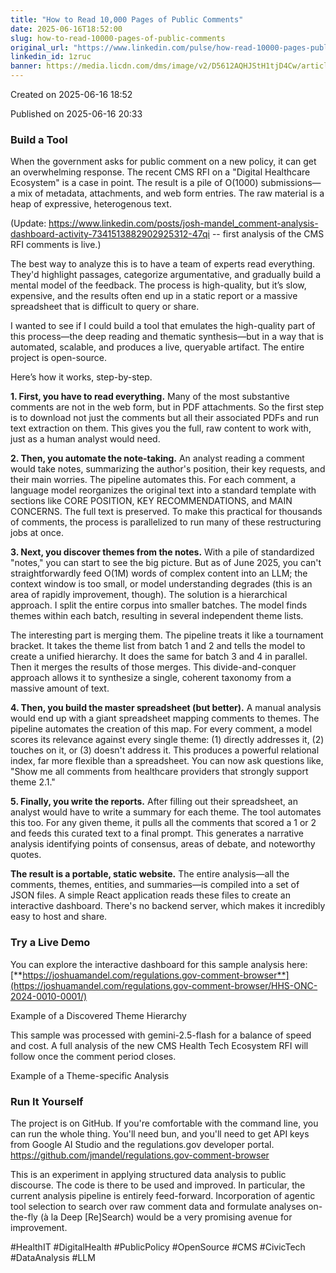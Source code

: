 ```yaml
---
title: "How to Read 10,000 Pages of Public Comments"
date: 2025-06-16T18:52:00
slug: how-to-read-10000-pages-of-public-comments
original_url: "https://www.linkedin.com/pulse/how-read-10000-pages-public-comments-josh-mandel-md-1zruc"
linkedin_id: 1zruc
banner: https://media.licdn.com/dms/image/v2/D5612AQHJStH1tjD4Cw/article-cover_image-shrink_720_1280/B56Zd6GveAH8AI-/0/1750100281527?e=2147483647&v=beta&t=eXTgCq0mBnD9qYVBbYrl9X2OQfQCeZOcUESe3xI2dsY
---
```


Created on 2025-06-16 18:52

Published on 2025-06-16 20:33

### Build a Tool

When the government asks for public comment on a new policy, it can get an overwhelming response. The recent CMS RFI on a "Digital Healthcare Ecosystem" is a case in point. The result is a pile of O(1000) submissions—a mix of metadata, attachments, and web form entries. The raw material is a heap of expressive, heterogenous text.

(Update: <https://www.linkedin.com/posts/josh-mandel_comment-analysis-dashboard-activity-7341513882902925312-47qi> -- first analysis of the CMS RFI comments is live.)

The best way to analyze this is to have a team of experts read everything. They'd highlight passages, categorize argumentative, and gradually build a mental model of the feedback. The process is high-quality, but it’s slow, expensive, and the results often end up in a static report or a massive spreadsheet that is difficult to query or share.

I wanted to see if I could build a tool that emulates the high-quality part of this process—the deep reading and thematic synthesis—but in a way that is automated, scalable, and produces a live, queryable artifact. The entire project is open-source.

Here’s how it works, step-by-step.

**1. First, you have to read everything.** Many of the most substantive comments are not in the web form, but in PDF attachments. So the first step is to download not just the comments but all their associated PDFs and run text extraction on them. This gives you the full, raw content to work with, just as a human analyst would need.

**2. Then, you automate the note-taking.** An analyst reading a comment would take notes, summarizing the author's position, their key requests, and their main worries. The pipeline automates this. For each comment, a language model reorganizes the original text into a standard template with sections like CORE POSITION, KEY RECOMMENDATIONS, and MAIN CONCERNS. The full text is preserved. To make this practical for thousands of comments, the process is parallelized to run many of these restructuring jobs at once.

**3. Next, you discover themes from the notes.** With a pile of standardized "notes," you can start to see the big picture. But as of June 2025, you can't straightforwardly feed O(1M) words of complex content into an LLM; the context window is too small, or model understanding degrades (this is an area of rapidly improvement, though). The solution is a hierarchical approach. I split the entire corpus into smaller batches. The model finds themes within each batch, resulting in several independent theme lists.

The interesting part is merging them. The pipeline treats it like a tournament bracket. It takes the theme list from batch 1 and 2 and tells the model to create a unified hierarchy. It does the same for batch 3 and 4 in parallel. Then it merges the results of those merges. This divide-and-conquer approach allows it to synthesize a single, coherent taxonomy from a massive amount of text.

**4. Then, you build the master spreadsheet (but better).** A manual analysis would end up with a giant spreadsheet mapping comments to themes. The pipeline automates the creation of this map. For every comment, a model scores its relevance against every single theme: (1) directly addresses it, (2) touches on it, or (3) doesn't address it. This produces a powerful relational index, far more flexible than a spreadsheet. You can now ask questions like, "Show me all comments from healthcare providers that strongly support theme 2.1."

**5. Finally, you write the reports.** After filling out their spreadsheet, an analyst would have to write a summary for each theme. The tool automates this too. For any given theme, it pulls all the comments that scored a 1 or 2 and feeds this curated text to a final prompt. This generates a narrative analysis identifying points of consensus, areas of debate, and noteworthy quotes.

**The result is a portable, static website.** The entire analysis—all the comments, themes, entities, and summaries—is compiled into a set of JSON files. A simple React application reads these files to create an interactive dashboard. There's no backend server, which makes it incredibly easy to host and share.

### Try a Live Demo

You can explore the interactive dashboard for this sample analysis here: [**https://joshuamandel.com/regulations.gov-comment-browser**](https://joshuamandel.com/regulations.gov-comment-browser/HHS-ONC-2024-0010-0001/)

Example of a Discovered Theme Hierarchy

This sample was processed with gemini-2.5-flash for a balance of speed and cost. A full analysis of the new CMS Health Tech Ecosystem RFI will follow once the comment period closes.

Example of a Theme-specific Analysis

### Run It Yourself

The project is on GitHub. If you're comfortable with the command line, you can run the whole thing. You'll need bun, and you'll need to get API keys from Google AI Studio and the regulations.gov developer portal. <https://github.com/jmandel/regulations.gov-comment-browser>

This is an experiment in applying structured data analysis to public discourse. The code is there to be used and improved. In particular, the current analysis pipeline is entirely feed-forward. Incorporation of agentic tool selection to search over raw comment data and formulate analyses on-the-fly (à la Deep [Re]Search) would be a very promising avenue for improvement.

#HealthIT #DigitalHealth #PublicPolicy #OpenSource #CMS #CivicTech #DataAnalysis #LLM